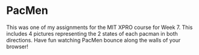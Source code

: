 # PacMen
This was one of my assignments for the MIT XPRO course for Week 7. This includes 4 pictures representing the 2 states of each pacman in both directions. Have fun watching PacMen bounce along the walls of your browser!
